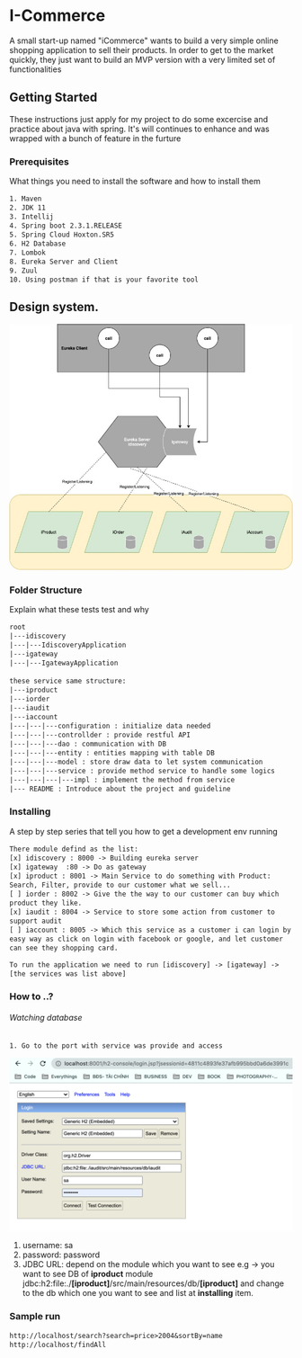 # I-Commerce
A small start-up named "iCommerce" wants to build a very simple online shopping
application to sell their products. In order to get to the market quickly, they just want
to build an MVP version with a very limited set of functionalities

## Getting Started

These instructions just apply for my project to do some excercise and practice about java with spring.
It's will continues to enhance and was wrapped with a bunch of feature in the furture

### Prerequisites

What things you need to install the software and how to install them

```
1. Maven   
2. JDK 11
3. Intellij
4. Spring boot 2.3.1.RELEASE
5. Spring Cloud Hoxton.SR5
6. H2 Database
7. Lombok
8. Eureka Server and Client
9. Zuul
10. Using postman if that is your favorite tool
```

## Design system.

![System Design](https://github.com/lqnham/i-commerce/blob/master/Untitled%20Diagram.jpg)


### Folder Structure

Explain what these tests test and why

```
root
|---idiscovery
|---|---IdiscoveryApplication
|---igateway
|---|---IgatewayApplication

these service same structure:
|---iproduct
|---iorder
|---iaudit
|---iaccount
|---|---|---configuration : initialize data needed
|---|---|---controllder : provide restful API
|---|---|---dao : communication with DB
|---|---|---entity : entities mapping with table DB
|---|---|---model : store draw data to let system communication
|---|---|---service : provide method service to handle some logics
|---|---|---|---impl : implement the method from service
|--- README : Introduce about the project and guideline
```

### Installing 
A step by step series that tell you how to get a development env running

```
There module defind as the list:
[x] idiscovery : 8000 -> Building eureka server
[x] igateway  :80 -> Do as gateway
[x] iproduct : 8001 -> Main Service to do something with Product: Search, Filter, provide to our customer what we sell...
[ ] iorder : 8002 -> Give the the way to our customer can buy which product they like.
[x] iaudit : 8004 -> Service to store some action from customer to support audit
[ ] iaccount : 8005 -> Which this service as a customer i can login by easy way as click on login with facebook or google, and let customer can see they shopping card.
```

```
To run the application we need to run [idiscovery] -> [igateway] ->  [the services was list above]
```

### How to ..?
###### Watching database
```
1. Go to the port with service was provide and access
```
![Connect DB](https://github.com/lqnham/i-commerce/blob/master/connectDB.png)
1. username: sa
2. password: password
3. JDBC URL: depend on the module which you want to see
e.g &#8594; you want to see DB of **iproduct** module 
jdbc:h2:file:./**[iproduct]**/src/main/resources/db/**[iproduct]**
and change to the db which one you want to see and list at **installing** item.

### Sample run
```
http://localhost/search?search=price>2004&sortBy=name
http://localhost/findAll
```
